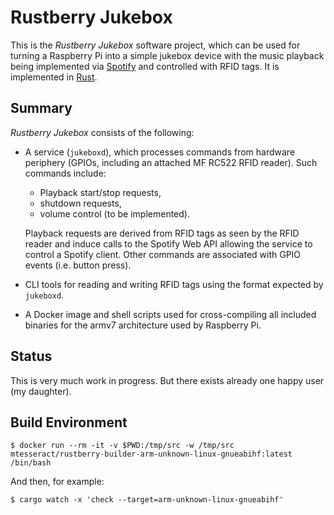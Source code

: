# Rustberry Jukebox

This is the *Rustberry Jukebox* software project, which can be used for turning a
Raspberry Pi into a simple jukebox device with the music playback being
implemented via [Spotify](https://www.spotify.com) and controlled with RFID tags. It is implemented in [Rust](https://www.rust-lang.org).

## Summary

*Rustberry Jukebox* consists of the following:

* A service (`jukeboxd`), which processes commands from hardware periphery (GPIOs, including
  an attached MF RC522 RFID reader). Such commands include:
  * Playback start/stop requests,
  * shutdown requests,
  * volume control (to be implemented).
  
  Playback requests are derived
  from RFID tags as seen by the RFID reader and induce calls to the Spotify Web
  API allowing the service to control a Spotify client. Other commands are associated
  with GPIO events (i.e. button press).

* CLI tools for reading and writing RFID tags using the format expected by
  `jukeboxd`.

* A Docker image and shell scripts used for cross-compiling all included
  binaries for the armv7 architecture used by Raspberry Pi.

## Status

This is very much work in progress.
But there exists already one happy user (my daughter).

## Build Environment

```
$ docker run --rm -it -v $PWD:/tmp/src -w /tmp/src
mtesseract/rustberry-builder-arm-unknown-linux-gnueabihf:latest /bin/bash
```

And then, for example:
```
$ cargo watch -x 'check --target=arm-unknown-linux-gnueabihf'
```

